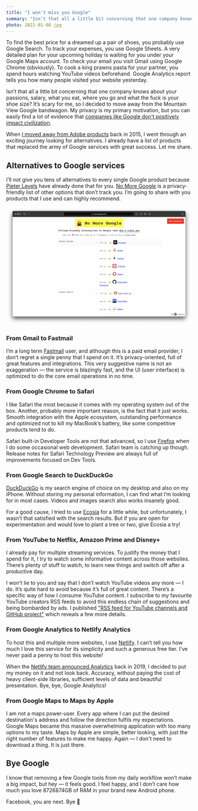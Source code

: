 ```yaml
---
title: "I won't miss you Google"
summary: "Isn’t that all a little bit concerning that one company knows about your passions, salary, what you eat, where you go and what the fuck is your shoe size? It’s scary for me, so I decided to move away from the Mountain View Google bandwagon."
photo: 2021-01-08.jpg
---
```


To find the best price for a dreamed up a pair of shoes, you probably use Google Search. To track your expenses, you use Google Sheets. A very detailed plan for your upcoming holiday is waiting for you under your Google Maps account. To check your email you visit Gmail using Google Chrome (obviously). To cook a king prawns pasta for your partner, you spend hours watching YouTube videos beforehand. Google Analytics report tells you how many people visited your website yesterday.

Isn’t that all a little bit concerning that one company knows about your passions, salary, what you eat, where you go and what the fuck is your shoe size? It’s scary for me, so I decided to move away from the Mountain View Google bandwagon. My privacy is my primary motivation, but you can easily find a lot of evidence that [companies like Google don’t positively impact civilization](https://www.scientificamerican.com/article/big-tech-out-of-control-capitalism-and-the-end-of-civilization/).

When [I moved away from Adobe products](/i-wont-miss-you-adobe/) back in 2015, I went through an exciting journey looking for alternatives. I already have a list of products that replaced the army of Google services with great success. Let me share.

## Alternatives to Google services

I’ll not give you tens of alternatives to every single Google product because [Pieter Levels](https://twitter.com/levelsio) have already done that for you. [No More Google](https://nomoregoogle.com)  is a privacy-friendly list of other options that don’t track you. I’m going to share with you products that I use and can highly recommend. 

![Screenshot of "No More Google" website created by Pieter Levels](2021-01-08-1.png)

### From Gmail to Fastmail

I’m a long term [Fastmail](https://www.fastmail.com) user, and although this is a paid email provider, I don’t regret a single penny that I spend on it. It’s privacy-oriented, full of great features and integrations. This very suggestive name is not an exaggeration — the service is blazingly fast, and the UI (user interface) is optimized to do the core email operations in no time.

### From Google Chrome to Safari

I like Safari the most because it comes with my operating system out of the box. Another, probably more important reason, is the fact that it just works. Smooth integration with the Apple ecosystem, outstanding performance and optimized not to kill my MacBook’s battery, like some competitive products tend to do.

Safari built-in Developer Tools are not that advanced, so I use [Firefox](https://www.mozilla.org/en-GB/firefox/new/) when I do some occasional web development. Safari team is catching up though. Release notes for Safari Technology Preview are always full of improvements focused on Dev Tools.

### From Google Search to DuckDuckGo

[DuckDuckGo](https://duckduckgo.com) is my search engine of choice on my desktop and also on my iPhone. Without storing my personal information, I can find what I’m looking for in most cases. Videos and images search also works insanely good.

For a good cause, I tried to use [Ecosia](https://www.ecosia.org) for a little while, but unfortunately, I wasn’t that satisfied with the search results. But if you are open for experimentation and would love to plant a tree or two, give Ecosia a try!

### From YouTube to Netflix, Amazon Prime and Disney+

I already pay for multiple streaming services. To justify the money that I spend for it, I try to watch some informative content across those websites. There’s plenty of stuff to watch, to learn new things and switch off after a productive day.

I won’t lie to you and say that I don’t watch YouTube videos any more — I do. It’s quite hard to avoid because it’s full of great content. There’s a specific way of how I consume YouTube content. I subscribe to my favourite YouTube creators RSS feeds to avoid this endless chain of suggestions and being bombarded by ads. I published ["RSS feed for YouTube channels and GitHub project"](https://pawelgrzybek.com/rss-feed-for-youtube-channels-and-github-project/) which reveals a few more details.

### From Google Analytics to Netlify Analytics

To host this and multiple more websites, I use [Netlify](https://www.netlify.com). I can’t tell you how much I love this service for its simplicity and such a generous free tier. I’ve never paid a penny to host this website!

When the [Netlify team announced Analytics](https://www.netlify.com/blog/2019/07/10/netlify-analytics-accurate-insights-without-performance-impacts/)  back in 2019, I decided to put my money on it and not look back. Accuracy, without paying the cost of heavy client-side libraries, sufficient levels of data and beautiful presentation. Bye, bye, Google Analytics!

### From Google Maps to Maps by Apple

I am not a maps power-user. Every app where I can put the desired destination's address and follow the direction fulfils my expectations. Google Maps became this massive overwhelming application with too many options to my taste. Maps by Apple are simple, better looking, with just the right number of features to make me happy. Again — I don't need to download a thing. It is just there.

## Bye Google

I know that removing a few Google tools from my daily workflow won’t make a big impact, but hey — it feels good. I feel happy, and I don’t care how much you love 8726874GB of RAM in your brand new Android phone.

Facebook, you are next. Bye 💋
